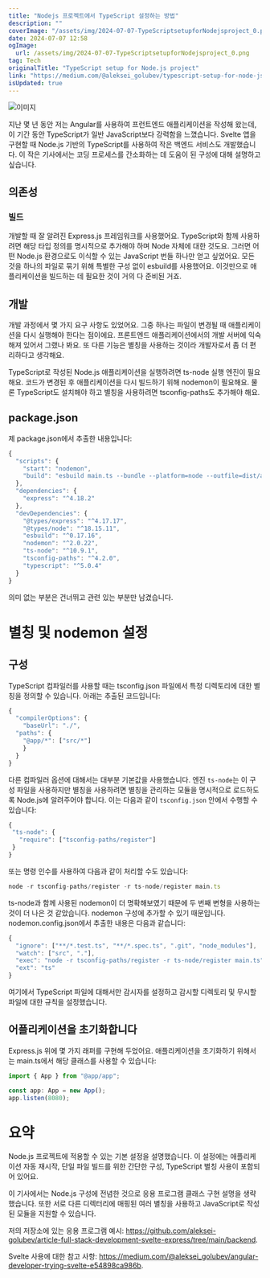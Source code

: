 ```yaml
---
title: "Nodejs 프로젝트에서 TypeScript 설정하는 방법"
description: ""
coverImage: "/assets/img/2024-07-07-TypeScriptsetupforNodejsproject_0.png"
date: 2024-07-07 12:58
ogImage: 
  url: /assets/img/2024-07-07-TypeScriptsetupforNodejsproject_0.png
tag: Tech
originalTitle: "TypeScript setup for Node.js project"
link: "https://medium.com/@aleksei_golubev/typescript-setup-for-node-js-project-28699ed3f6d0"
isUpdated: true
---
```




![이미지](/assets/img/2024-07-07-TypeScriptsetupforNodejsproject_0.png)

지난 몇 년 동안 저는 Angular를 사용하여 프런트엔드 애플리케이션을 작성해 왔는데, 이 기간 동안 TypeScript가 일반 JavaScript보다 강력함을 느꼈습니다. Svelte 앱을 구현할 때 Node.js 기반의 TypeScript를 사용하여 작은 백엔드 서비스도 개발했습니다. 이 작은 기사에서는 코딩 프로세스를 간소화하는 데 도움이 된 구성에 대해 설명하고 싶습니다.

## 의존성

### 빌드

<div class="content-ad"></div>

개발할 때 잘 알려진 Express.js 프레임워크를 사용했어요. TypeScript와 함께 사용하려면 해당 타입 정의를 명시적으로 추가해야 하며 Node 자체에 대한 것도요. 그러면 어떤 Node.js 환경으로도 이식할 수 있는 JavaScript 번들 하나만 얻고 싶었어요. 모든 것을 하나의 파일로 묶기 위해 특별한 구성 없이 esbuild를 사용했어요. 이것만으로 애플리케이션을 빌드하는 데 필요한 것이 거의 다 준비된 거죠.

## 개발

개발 과정에서 몇 가지 요구 사항도 있었어요. 그중 하나는 파일이 변경될 때 애플리케이션을 다시 실행해야 한다는 점이에요. 프론트엔드 애플리케이션에서의 개발 서버에 익숙해져 있어서 그랬나 봐요. 또 다른 기능은 별칭을 사용하는 것이라 개발자로서 좀 더 편리하다고 생각해요.

TypeScript로 작성된 Node.js 애플리케이션을 실행하려면 ts-node 실행 엔진이 필요해요. 코드가 변경된 후 애플리케이션을 다시 빌드하기 위해 nodemon이 필요해요. 물론 TypeScript도 설치해야 하고 별칭을 사용하려면 tsconfig-paths도 추가해야 해요.

<div class="content-ad"></div>

## package.json

제 package.json에서 추출한 내용입니다:

```js
{
  "scripts": {
    "start": "nodemon",
    "build": "esbuild main.ts --bundle --platform=node --outfile=dist/app.js --analyze"
  },
  "dependencies": {
    "express": "^4.18.2"
  },
  "devDependencies": {
    "@types/express": "^4.17.17",
    "@types/node": "^18.15.11",
    "esbuild": "^0.17.16",
    "nodemon": "^2.0.22",
    "ts-node": "^10.9.1",
    "tsconfig-paths": "^4.2.0",
    "typescript": "^5.0.4"
  }
}
```

의미 없는 부분은 건너뛰고 관련 있는 부분만 남겼습니다.

<div class="content-ad"></div>

# 별칭 및 nodemon 설정

## 구성

TypeScript 컴파일러를 사용할 때는 tsconfig.json 파일에서 특정 디렉토리에 대한 별칭을 정의할 수 있습니다. 아래는 추출된 코드입니다:

```js
{
  "compilerOptions": {
    "baseUrl": "./",
  "paths": {
    "@app/*": ["src/*"]
    }
  }
}
```

<div class="content-ad"></div>

다른 컴파일러 옵션에 대해서는 대부분 기본값을 사용했습니다. 엔진 `ts-node`는 이 구성 파일을 사용하지만 별칭을 사용하려면 별칭을 관리하는 모듈을 명시적으로 로드하도록 Node.js에 알려주어야 합니다. 이는 다음과 같이 `tsconfig.json` 안에서 수행할 수 있습니다:

```js
{
 "ts-node": {
   "require": ["tsconfig-paths/register"]
 }
}
```

또는 명령 인수를 사용하여 다음과 같이 처리할 수도 있습니다:

```js
node -r tsconfig-paths/register -r ts-node/register main.ts
```

<div class="content-ad"></div>

ts-node과 함께 사용된 nodemon이 더 명확해보였기 때문에 두 번째 변형을 사용하는 것이 더 나은 것 같았습니다. nodemon 구성에 추가할 수 있기 때문입니다. nodemon.config.json에서 추출한 내용은 다음과 같습니다:

```js
{
  "ignore": ["**/*.test.ts", "**/*.spec.ts", ".git", "node_modules"],
  "watch": ["src", "."],
  "exec": "node -r tsconfig-paths/register -r ts-node/register main.ts",
  "ext": "ts"
}
```

여기에서 TypeScript 파일에 대해서만 감시자를 설정하고 감시할 디렉토리 및 무시할 파일에 대한 규칙을 설정했습니다.

## 어플리케이션을 초기화합니다

<div class="content-ad"></div>

Express.js 위에 몇 가지 래퍼를 구현해 두었어요. 애플리케이션을 초기화하기 위해서는 main.ts에서 해당 클래스를 사용할 수 있습니다:

```js
import { App } from "@app/app";

const app: App = new App();
app.listen(8080);
```

# 요약

Node.js 프로젝트에 적용할 수 있는 기본 설정을 설명했습니다. 이 설정에는 애플리케이션 자동 재시작, 단일 파일 빌드를 위한 간단한 구성, TypeScript 별칭 사용이 포함되어 있어요.

<div class="content-ad"></div>

이 기사에서는 Node.js 구성에 전념한 것으로 응용 프로그램 클래스 구현 설명을 생략했습니다. 또한 서로 다른 디렉터리에 매핑된 여러 별칭을 사용하고 JavaScript로 작성된 모듈을 지원할 수 있습니다.

저의 저장소에 있는 응용 프로그램 예시: https://github.com/aleksei-golubev/article-full-stack-development-svelte-express/tree/main/backend.

Svelte 사용에 대한 참고 사항: https://medium.com/@aleksei_golubev/angular-developer-trying-svelte-e54898ca986b.
